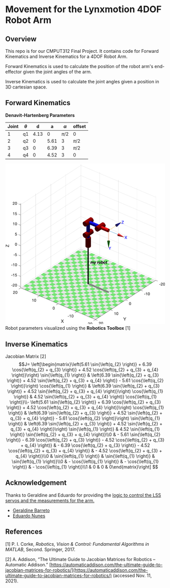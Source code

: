 # Movement for the Lynxmotion 4DOF Robot Arm

## Overview
This repo is for our CMPUT312 Final Project. It contains code for Forward Kinematics and Inverse Kinematics for a 4DOF Robot Arm.

Forward Kinematics is used to calculate the position of the robot arm's end-effector given the joint angles of the arm.

Inverse Kinematics is used to calculate the joint angles given a position in 3D cartesian space.

## Forward Kinematics

**Denavit-Hartenberg Parameters**



| Joint |$\theta$  | d | a  |$\alpha$ |offset  |
|--|--|--|--|--|--|
| 1 | q1 | 4.13 | 0 | $\pi/2$ | 0 |
| 2 | q2 | 0 | 5.61 | 3 | $\pi/2$ |
| 3 | q3 | 0 | 6.39 | 3 | $\pi/2$ |
| 4 | q4 | 0 | 4.52 | 3 | 0 |



![Robot workspace](https://github.com/CMPUT312-Final-Project/robot-arm/raw/f5b7601f4e0b0169ba6125f1649eb3fd243f89a8/robot.png)
Robot parameters visualized using the **Robotics Toolbox** [1]

## Inverse Kinematics

Jacobian Matrix [2]
$$J=
\left[\begin{matrix}\left(5.61 \sin{\left(q_{2} \right)} + 6.39 \cos{\left(q_{2} + q_{3} \right)} + 4.52 \cos{\left(q_{2} + q_{3} + q_{4} \right)}\right) \sin{\left(q_{1} \right)} & \left(6.39 \sin{\left(q_{2} + q_{3} \right)} + 4.52 \sin{\left(q_{2} + q_{3} + q_{4} \right)} - 5.61 \cos{\left(q_{2} \right)}\right) \cos{\left(q_{1} \right)} & \left(6.39 \sin{\left(q_{2} + q_{3} \right)} + 4.52 \sin{\left(q_{2} + q_{3} + q_{4} \right)}\right) \cos{\left(q_{1} \right)} & 4.52 \sin{\left(q_{2} + q_{3} + q_{4} \right)} \cos{\left(q_{1} \right)}\\- \left(5.61 \sin{\left(q_{2} \right)} + 6.39 \cos{\left(q_{2} + q_{3} \right)} + 4.52 \cos{\left(q_{2} + q_{3} + q_{4} \right)}\right) \cos{\left(q_{1} \right)} & \left(6.39 \sin{\left(q_{2} + q_{3} \right)} + 4.52 \sin{\left(q_{2} + q_{3} + q_{4} \right)} - 5.61 \cos{\left(q_{2} \right)}\right) \sin{\left(q_{1} \right)} & \left(6.39 \sin{\left(q_{2} + q_{3} \right)} + 4.52 \sin{\left(q_{2} + q_{3} + q_{4} \right)}\right) \sin{\left(q_{1} \right)} & 4.52 \sin{\left(q_{1} \right)} \sin{\left(q_{2} + q_{3} + q_{4} \right)}\\0 & - 5.61 \sin{\left(q_{2} \right)} - 6.39 \cos{\left(q_{2} + q_{3} \right)} - 4.52 \cos{\left(q_{2} + q_{3} + q_{4} \right)} & - 6.39 \cos{\left(q_{2} + q_{3} \right)} - 4.52 \cos{\left(q_{2} + q_{3} + q_{4} \right)} & - 4.52 \cos{\left(q_{2} + q_{3} + q_{4} \right)}\\0 & \sin{\left(q_{1} \right)} & \sin{\left(q_{1} \right)} & \sin{\left(q_{1} \right)}\\0 & - \cos{\left(q_{1} \right)} & - \cos{\left(q_{1} \right)} & - \cos{\left(q_{1} \right)}\\1 & 0 & 0 & 0\end{matrix}\right]
$$



## Acknowledgement

Thanks to Geraldine and Eduardo for providing the [logic to control the LSS servos and the measurements for the arm.](https://github.com/Robotics-Technology/Chess-Robot/blob/master/ArmControl.py)
-   [Geraldine Barreto](http://github.com/geraldinebc)
-   [Eduardo Nunes](https://github.com/EduardoFNA)

## References

[1] P. I. Corke, _Robotics, Vision & Control: Fundamental Algorithms in MATLAB_, Second. Springer, 2017.

[2] A. Addison, “The Ultimate Guide to Jacobian Matrices for Robotics – Automatic Addison.” [https://automaticaddison.com/the-ultimate-guide-to-jacobian-matrices-for-robotics/](https://automaticaddison.com/the-ultimate-guide-to-jacobian-matrices-for-robotics/) (accessed Nov. 11, 2021).